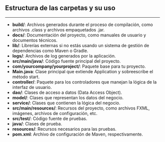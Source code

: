 ## Estructura de las carpetas y su uso

---

- **build/**: Archivos generados durante el proceso de compilación, como archivos .class y archivos empaquetados .jar.
- **docs/**: Documentación del proyecto, como manuales de usuario y documentos técnicos.
- **lib/**: Librerías externas si no estás usando un sistema de gestión de dependencias como Maven o Gradle.
- **logs/**: Archivos de log generados por la aplicación.
- **src/main/java/**: Código fuente principal del proyecto.
- **com/yourcompany/yourproject/**: Paquete base para tu proyecto.
- **Main.java**: Clase principal que extiende Application y sobreescribe el método start.
- **controller/**: Paquete para los controladores que manejan la lógica de la interfaz de usuario.
- **dao/**: Clases de acceso a datos (Data Access Object).
- **model/**: Clases que representan los datos del negocio.
- **service/**: Clases que contienen la lógica del negocio.
- **src/main/resources/**: Recursos del proyecto, como archivos FXML, imágenes, archivos de configuración, etc.
- **src/test/**: Código fuente de pruebas.
- **java/**: Clases de prueba.
- **resources/**: Recursos necesarios para las pruebas.
- **pom.xml**: Archivo de configuración de Maven, respectivamente.